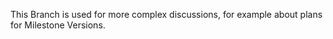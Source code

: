 
This Branch is used for more complex discussions, for example about plans for Milestone Versions.


